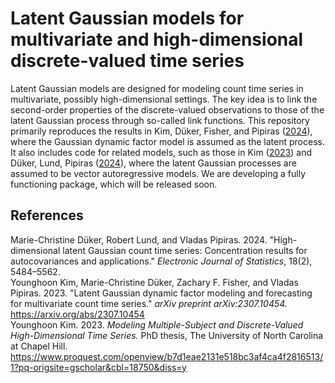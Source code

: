 # Latent Gaussian models for multivariate and high-dimensional discrete-valued time series

Latent Gaussian models are designed for modeling count time series in multivariate, possibly high-dimensional settings. The key idea is to link the second-order properties of the discrete-valued observations to those of the latent Gaussian process through so-called link functions. This repository primarily reproduces the results in Kim, Düker, Fisher, and Pipiras ([2024](#ref-latent_dfm)), where the Gaussian dynamic factor model is assumed as the latent process. It also includes code for related models, such as those in Kim ([2023](#ref-latent_thesis)) and Düker, Lund, Pipiras ([2024](#ref-latent_var)), where the latent Gaussian processes are assumed to be vector autoregressive models. We are developing a fully functioning package, which will be released soon.

## References

<div id="ref-latent_var" class="references">
Marie-Christine Düker, Robert Lund, and Vladas Pipiras. 2024. "High-dimensional latent Gaussian count time series: Concentration results for autocovariances and applications." <em>Electronic Journal of Statistics</em>, 18(2), 5484–5562. <https://projecteuclid.org/journals/electronic-journal-of-statistics/volume-18/issue-2/High-dimensional-latent-Gaussian-count-time-series--Concentration-results/10.1214/24-EJS2292.full>

</div>
  
<div id="ref-latent_dfm" class="references">
Younghoon Kim, Marie-Christine Düker, Zachary F. Fisher, and Vladas Pipiras. 2023. "Latent Gaussian dynamic factor modeling and forecasting for multivariate count time series." <em>arXiv preprint arXiv:2307.10454.</em> <a href="https://arxiv.org/abs/2307.10454">https://arxiv.org/abs/2307.10454</a>

</div>

<div id="ref-latent_thesis" class="references">
Younghoon Kim. 2023. <em>Modeling Multiple-Subject and Discrete-Valued High-Dimensional Time Series.</em> PhD thesis, The University of North Carolina at Chapel Hill. <a href="https://www.proquest.com/openview/b7d1eae2131e518bc3af4ca4f2816513/1?pq-origsite=gscholar&cbl=18750&diss=y">https://www.proquest.com/openview/b7d1eae2131e518bc3af4ca4f2816513/1?pq-origsite=gscholar&cbl=18750&diss=y</a>

